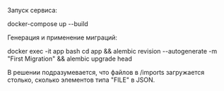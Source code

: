 Запуск сервиса:

docker-compose up --build

Генерация и применение миграций:

docker exec -it app bash
cd app && alembic revision --autogenerate -m "First Migration" && alembic upgrade head


В решении подразумевается, что файлов в /imports загружается столько, сколько элементов типа "FILE" в JSON.
